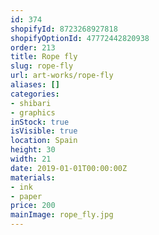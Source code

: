 ```yaml
---
id: 374
shopifyId: 8723268927818
shopifyOptionId: 47772442820938
order: 213
title: Rope fly
slug: rope-fly
url: art-works/rope-fly
aliases: []
categories:
- shibari
- graphics
inStock: true
isVisible: true
location: Spain
height: 30
width: 21
date: 2019-01-01T00:00:00Z
materials:
- ink
- paper
price: 200
mainImage: rope_fly.jpg
---
```

